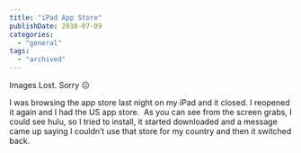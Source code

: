 ```yaml
---
title: "iPad App Store"
publishDate: 2010-07-09
categories: 
  - "general"
tags:
  - "archived"
---
```


Images Lost. Sorry ☹️

I was browsing the app store last night on my iPad and it closed. I reopened it again and I had the US app store.  As you can see from the screen grabs, I could see hulu, so I tried to install, it started downloaded and a message came up saying I couldn’t use that store for my country and then it switched back.
